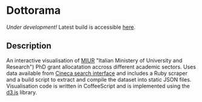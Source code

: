 # Dottorama

_Under development!_ Latest build is accessible [here](http://afiore.github.com/dottorama).
 
## Description

An interactive visualisation of [MIUR](http://en.wikipedia.org/wiki/Ministry_of_Education,_Universities_and_Research_\(Italy\)) "Italian Ministery of University and Research") PhD grant allocatation accross different academic sectors. Uses data available from [Cineca search interface](http://cercauniversita.cineca.it/php5/dottorati/cerca.php) and includes a Ruby scraper and a build script to extract and compile the dataset into static JSON files. Visualisation code is written in CoffeeScript and is implemented using the [d3.js](http://mbostock.github.com/d3/) library. 



 


 
